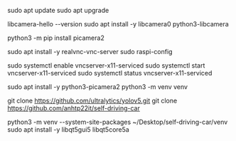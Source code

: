 sudo apt update
sudo apt upgrade

libcamera-hello --version
sudo apt install -y libcamera0 python3-libcamera

python3 -m pip install picamera2

sudo apt install -y realvnc-vnc-server
sudo raspi-config

sudo systemctl enable vncserver-x11-serviced
sudo systemctl start vncserver-x11-serviced
sudo systemctl status vncserver-x11-serviced

sudo apt install -y python3-picamera2
python3 -m venv venv

git clone https://github.com/ultralytics/yolov5.git
git clone https://github.com/anhtp22it/self-driving-car

python3 -m venv --system-site-packages ~/Desktop/self-driving-car/venv
sudo apt install -y libqt5gui5 libqt5core5a
